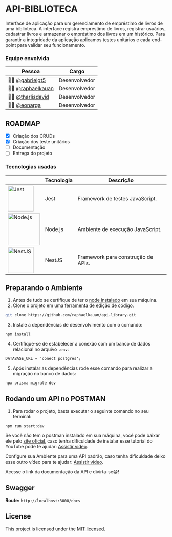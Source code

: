 # API-BIBLIOTECA

Interface de aplicação para um gerenciamento de empréstimo de livros de uma biblioteca. A interface registra empréstimo de livros, registrar usuários, cadastrar livros e armazenar o empréstimo dos livros em um histórico.
Para garantir a integridade da aplicação aplicamos testes unitários e cada end-point para validar seu funcionamento.

### Equipe envolvida

| Pessoa                                               | Cargo         |
| ---------------------------------------------------- | ------------- |
| 👨‍💻 [@gabrielgt5](https://github.com/gabrielgt5/)     | Desenvolvedor |
| 👨‍💻 [@raphaelkauan](https://github.com/raphaelkauan/) | Desenvolvedor |
| 👨‍💻 [@tharlisdavid](https://github.com/tharlisdavid)  | Desenvolvedor |
| 👨‍💻 [@eonarga](https://github.com/eonarga)            | Desenvolvedor |

## ROADMAP

- [x] Criação dos CRUDs
- [x] Criação dos teste unitários
- [ ] Documentação
- [ ] Entrega do projeto

### Tecnologias usadas

|                                                                                                      | Tecnologia | Descrição                          |
| ---------------------------------------------------------------------------------------------------- | ---------- | ---------------------------------- |
| <img src="https://icon.icepanel.io/Technology/svg/Jest.svg" alt="Jest" width="80" />                 | Jest       | Framework de testes JavaScript.    |
| <img src="https://www.svgrepo.com/show/303360/nodejs-logo.svg" alt="Node.js" width="100" />          | Node.js    | Ambiente de execução JavaScript.   |
| <img src="https://upload.wikimedia.org/wikipedia/commons/a/a8/NestJS.svg" alt="NestJS" width="80" /> | NestJS     | Framework para construção de APIs. |

## Preparando o Ambiente

1. Antes de tudo se certifique de ter o [node instalado](https://www.youtube.com/watch?v=-cLzUD0TQY0) em sua máquina.
2. Clone o projeto em uma [ferramenta de edição de código](https://code.visualstudio.com/download).

```bash
git clone https://github.com/raphaelkauan/api-library.git
```

3. Instale a dependências de desenvolvimento com o comando:

```node
npm install
```

4.  Certifique-se de estabelecer a conexão com um banco de dados relacional no arquivo `.env`:

```node
DATABASE_URL = 'conect postgres';
```

5. Após instalar as dependências rode esse comando para realizar a migração no banco de dados:

```node
npx prisma migrate dev
```

## Rodando um API no POSTMAN

1. Para rodar o projeto, basta executar o seguinte comando no seu terminal:

```node
npm run start:dev
```

Se você não tem o postman instalado em sua máquina, você pode baixar ele pelo [site oficial](https://www.postman.com/), caso tenha dificuldade de instalar esse tutorial do YouTube pode te ajudar: [Assistir vídeo](https://www.youtube.com/watch?v=RbT_stw02C4).

Configure sua Ambiente para uma API padrão, caso tenha dificuldade deixo esse outro vídeo para te ajudar: [Assistir vídeo](https://www.youtube.com/watch?v=tWu5eoFeIVQ).

Acesse o link da documentação da API e divirta-se😁!

## Swagger

**Route:** `http://localhost:3000/docs`

## License

This project is licensed under the [MIT licensed](LICENSE).
